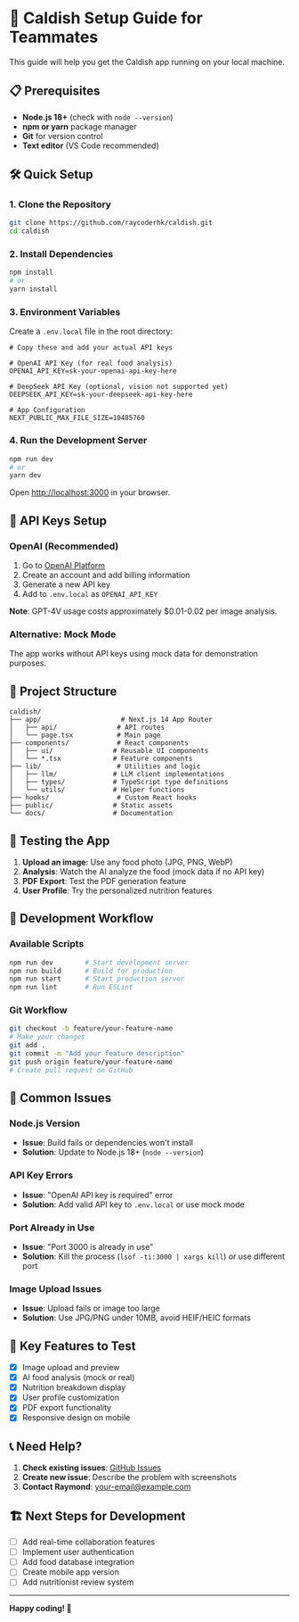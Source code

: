 # 🚀 Caldish Setup Guide for Teammates

This guide will help you get the Caldish app running on your local machine.

## 📋 Prerequisites

- **Node.js 18+** (check with `node --version`)
- **npm or yarn** package manager
- **Git** for version control
- **Text editor** (VS Code recommended)

## 🛠️ Quick Setup

### 1. Clone the Repository
```bash
git clone https://github.com/raycoderhk/caldish.git
cd caldish
```

### 2. Install Dependencies
```bash
npm install
# or
yarn install
```

### 3. Environment Variables
Create a `.env.local` file in the root directory:

```env
# Copy these and add your actual API keys

# OpenAI API Key (for real food analysis)
OPENAI_API_KEY=sk-your-openai-api-key-here

# DeepSeek API Key (optional, vision not supported yet)
DEEPSEEK_API_KEY=sk-your-deepseek-api-key-here

# App Configuration
NEXT_PUBLIC_MAX_FILE_SIZE=10485760
```

### 4. Run the Development Server
```bash
npm run dev
# or
yarn dev
```

Open [http://localhost:3000](http://localhost:3000) in your browser.

## 🔑 API Keys Setup

### OpenAI (Recommended)
1. Go to [OpenAI Platform](https://platform.openai.com/api-keys)
2. Create an account and add billing information
3. Generate a new API key
4. Add to `.env.local` as `OPENAI_API_KEY`

**Note**: GPT-4V usage costs approximately $0.01-0.02 per image analysis.

### Alternative: Mock Mode
The app works without API keys using mock data for demonstration purposes.

## 📁 Project Structure

```
caldish/
├── app/                    # Next.js 14 App Router
│   ├── api/               # API routes
│   └── page.tsx           # Main page
├── components/            # React components
│   ├── ui/               # Reusable UI components
│   └── *.tsx             # Feature components
├── lib/                   # Utilities and logic
│   ├── llm/              # LLM client implementations
│   ├── types/            # TypeScript type definitions
│   └── utils/            # Helper functions
├── hooks/                 # Custom React hooks
├── public/               # Static assets
└── docs/                 # Documentation
```

## 🧪 Testing the App

1. **Upload an image**: Use any food photo (JPG, PNG, WebP)
2. **Analysis**: Watch the AI analyze the food (mock data if no API key)
3. **PDF Export**: Test the PDF generation feature
4. **User Profile**: Try the personalized nutrition features

## 🔧 Development Workflow

### Available Scripts
```bash
npm run dev        # Start development server
npm run build      # Build for production
npm run start      # Start production server
npm run lint       # Run ESLint
```

### Git Workflow
```bash
git checkout -b feature/your-feature-name
# Make your changes
git add .
git commit -m "Add your feature description"
git push origin feature/your-feature-name
# Create pull request on GitHub
```

## 🚨 Common Issues

### Node.js Version
- **Issue**: Build fails or dependencies won't install
- **Solution**: Update to Node.js 18+ (`node --version`)

### API Key Errors
- **Issue**: "OpenAI API key is required" error
- **Solution**: Add valid API key to `.env.local` or use mock mode

### Port Already in Use
- **Issue**: "Port 3000 is already in use"
- **Solution**: Kill the process (`lsof -ti:3000 | xargs kill`) or use different port

### Image Upload Issues
- **Issue**: Upload fails or image too large
- **Solution**: Use JPG/PNG under 10MB, avoid HEIF/HEIC formats

## 🎯 Key Features to Test

- [x] Image upload and preview
- [x] AI food analysis (mock or real)
- [x] Nutrition breakdown display
- [x] User profile customization
- [x] PDF export functionality
- [x] Responsive design on mobile

## 📞 Need Help?

1. **Check existing issues**: [GitHub Issues](https://github.com/raycoderhk/caldish/issues)
2. **Create new issue**: Describe the problem with screenshots
3. **Contact Raymond**: [your-email@example.com](mailto:your-email@example.com)

## 🏗️ Next Steps for Development

- [ ] Add real-time collaboration features
- [ ] Implement user authentication
- [ ] Add food database integration
- [ ] Create mobile app version
- [ ] Add nutritionist review system

---

**Happy coding! 🚀**
